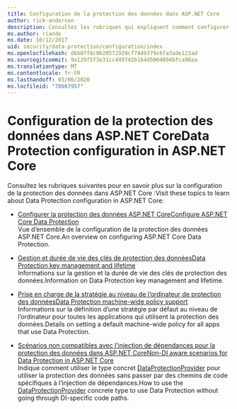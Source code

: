 ```yaml
---
title: Configuration de la protection des données dans ASP.NET Core
author: rick-anderson
description: Consultez les rubriques qui expliquent comment configurer la protection des données dans ASP.NET Core.
ms.author: riande
ms.date: 10/12/2017
uid: security/data-protection/configuration/index
ms.openlocfilehash: d6b87f8c0b20572929cf7449379c6fa3ade123ad
ms.sourcegitcommit: 9a129f5f3e31cc449742b164d5004894bfca90aa
ms.translationtype: MT
ms.contentlocale: fr-FR
ms.lasthandoff: 03/06/2020
ms.locfileid: "78667957"
---
```

# <a name="data-protection-configuration-in-aspnet-core"></a><span data-ttu-id="ab1d2-103">Configuration de la protection des données dans ASP.NET Core</span><span class="sxs-lookup"><span data-stu-id="ab1d2-103">Data Protection configuration in ASP.NET Core</span></span>

<span data-ttu-id="ab1d2-104">Consultez les rubriques suivantes pour en savoir plus sur la configuration de la protection des données dans ASP.NET Core :</span><span class="sxs-lookup"><span data-stu-id="ab1d2-104">Visit these topics to learn about Data Protection configuration in ASP.NET Core:</span></span>

* [<span data-ttu-id="ab1d2-105">Configurer la protection des données ASP.NET Core</span><span class="sxs-lookup"><span data-stu-id="ab1d2-105">Configure ASP.NET Core Data Protection</span></span>](xref:security/data-protection/configuration/overview)  
  <span data-ttu-id="ab1d2-106">Vue d’ensemble de la configuration de la protection des données ASP.NET Core.</span><span class="sxs-lookup"><span data-stu-id="ab1d2-106">An overview on configuring ASP.NET Core Data Protection.</span></span>

* [<span data-ttu-id="ab1d2-107">Gestion et durée de vie des clés de protection des données</span><span class="sxs-lookup"><span data-stu-id="ab1d2-107">Data Protection key management and lifetime</span></span>](xref:security/data-protection/configuration/default-settings)  
  <span data-ttu-id="ab1d2-108">Informations sur la gestion et la durée de vie des clés de protection des données.</span><span class="sxs-lookup"><span data-stu-id="ab1d2-108">Information on Data Protection key management and lifetime.</span></span>

* [<span data-ttu-id="ab1d2-109">Prise en charge de la stratégie au niveau de l’ordinateur de protection des données</span><span class="sxs-lookup"><span data-stu-id="ab1d2-109">Data Protection machine-wide policy support</span></span>](xref:security/data-protection/configuration/machine-wide-policy)  
  <span data-ttu-id="ab1d2-110">Informations sur la définition d’une stratégie par défaut au niveau de l’ordinateur pour toutes les applications qui utilisent la protection des données.</span><span class="sxs-lookup"><span data-stu-id="ab1d2-110">Details on setting a default machine-wide policy for all apps that use Data Protection.</span></span>

* [<span data-ttu-id="ab1d2-111">Scénarios non compatibles avec l’injection de dépendances pour la protection des données dans ASP.NET Core</span><span class="sxs-lookup"><span data-stu-id="ab1d2-111">Non-DI aware scenarios for Data Protection in ASP.NET Core</span></span>](xref:security/data-protection/configuration/non-di-scenarios)  
  <span data-ttu-id="ab1d2-112">Indique comment utiliser le type concret [DataProtectionProvider](/dotnet/api/Microsoft.AspNetCore.DataProtection.DataProtectionProvider) pour utiliser la protection des données sans passer par des chemins de code spécifiques à l’injection de dépendances.</span><span class="sxs-lookup"><span data-stu-id="ab1d2-112">How to use the [DataProtectionProvider](/dotnet/api/Microsoft.AspNetCore.DataProtection.DataProtectionProvider) concrete type to use Data Protection without going through DI-specific code paths.</span></span>
